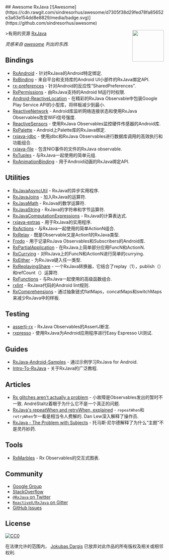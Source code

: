 <div class="github-widget" data-repo="eleventigers/awesome-rxjava"></div>
<script async src="https://pagead2.googlesyndication.com/pagead/js/adsbygoogle.js"></script><ins class="adsbygoogle" style="display:block" data-ad-client="ca-pub-6890694312814945" data-ad-slot="5473692530" data-ad-format="auto"  data-full-width-responsive="true"></ins><script>(adsbygoogle = window.adsbygoogle || []).push({});</script>
## Awesome RxJava [![Awesome](https://cdn.rawgit.com/sindresorhus/awesome/d7305f38d29fed78fa85652e3a63e154dd8e8829/media/badge.svg)](https://github.com/sindresorhus/awesome)

[<img src="http://reactivex.io/assets/Rx_Logo_S.png" align="right" width="100">](http://reactivex.io/)

&gt;有用的资源 [RxJava](https://github.com/ReactiveX/RxJava)

*灵感来自 [awesome](https://github.com/sindresorhus/awesome) 列出的东西.*

## Bindings

* [RxAndroid](https://github.com/ReactiveX/RxAndroid) - 针对RxJava的Android特定绑定.
* [RxBinding](https://github.com/JakeWharton/RxBinding) - 来自平台和支持库的Android UI小部件的RxJava绑定API.
* [rx-preferences](https://github.com/f2prateek/rx-preferences) - 针对Android的反应性“SharedPreferences”.
* [RxPermissions](https://github.com/tbruyelle/RxPermissions) - 由RxJava支持的Android M运行时权限.
* [Android-ReactiveLocation](https://github.com/mcharmas/Android-ReactiveLocation) - 在精彩的RxJava Observable中包装Google Play Service API的小型库，将样板减少到最小.
* [ReactiveNetwork](https://github.com/pwittchen/ReactiveNetwork) -  Android库监听网络连接状态和使用RxJava Observables改变WiFi信号强度.
* [ReactiveSensors](https://github.com/pwittchen/ReactiveSensors) - 使用RxJava Observables监控硬件传感器的Android库.
* [RxPalette](https://github.com/hzsweers/RxPalette) -  Android上Palette库的RxJava绑定.
* [rxjava-jdbc](https://github.com/davidmoten/rxjava-jdbc) - 使用jdbc和RxJava Observables进行数据库调用的高效执行和功能组合.
* [rxjava-file](https://github.com/davidmoten/rxjava-file) - 包含NIO事件的文件的RxJava observable.
* [RxTuples](https://github.com/pakoito/RxTuples) - 与RxJava一起使用的简单元组.
* [RxAnimationBinding](https://github.com/blipinsk/RxAnimationBinding) - 用于Android动画的RxJava绑定API.

## Utilities
* [RxJavaAsyncUtil](https://github.com/ReactiveX/RxJavaAsyncUtil) -  RxJava的异步实用程序.
* [RxJavaJoins](https://github.com/ReactiveX/RxJavaJoins) - 加入RxJava的运算符.
* [RxJavaMath](https://github.com/ReactiveX/RxJavaMath) -  RxJava的数学运算符.
* [RxJavaString](https://github.com/ReactiveX/RxJavaString) - 
RxJava的字符串和字节运算符.
* [RxJavaComputationExpressions](https://github.com/ReactiveX/RxJavaComputationExpressions) -  RxJava的计算表达式.
* [rxjava-extras](https://github.com/davidmoten/rxjava-extras) - 用于RxJava的实用程序.
* [RxActions](https://github.com/pakoito/RxActions) - 与RxJava一起使用的简单ActionN组合.
* [RxRelay](https://github.com/JakeWharton/RxRelay) - 既是Observable又是Action1的RxJava类型.
* [Frodo](https://github.com/android10/frodo) - 用于记录RxJava Observables和Subscribers的Android库.
* [RxPartialApplication](https://github.com/pakoito/RxPartialApplication) - 在RxJava上简单部分应用FuncN和ActionN.
* [RxCurrying](https://github.com/pakoito/RxCurrying) - 对RxJava上的FuncN和ActionN进行简单的currying.
* [RxEither](https://github.com/eleventigers/rxeither) - 为RxJava键入任一类型.
* [RxReplayingShare](https://github.com/JakeWharton/RxReplayingShare) - 一个RxJava转换器，它结合了replay（1），publish（）和refCount（）运算符.
* [RxFunctions](https://github.com/pakoito/RxFunctions) - 与RxJava一起使用的高级函数组合.
* [rxlint](https://bitbucket.org/littlerobots/rxlint) -  RxJava代码的Android lint规则.
* [RxComprehensions](https://github.com/pakoito/RxComprehensions) - 通过抽象链式flatMaps，concatMaps和switchMaps来减少RxJava中的样板.

## Testing
* [assertj-rx](https://github.com/ribot/assertj-rx) -  RxJava Observables的AssertJ断言.
* [rxpresso](https://github.com/novoda/rxpresso) - 使用RxJava为Android应用程序进行Easy Espresso UI测试.

## Guides

* [RxJava-Android-Samples](https://github.com/kaushikgopal/RxJava-Android-Samples) - 通过示例学习RxJava for Android.
* [Intro-To-RxJava](https://github.com/Froussios/Intro-To-RxJava) - 关于RxJava的广泛教程.

## Articles

* [Rx glitches aren't actually a problem](http://staltz.com/rx-glitches-arent-actually-a-problem.html)   - 小故障是Observables发出的暂时不一致.  AndréStaltz着眼于为什么它不是一个真正的问题.
* [RxJava's repeatWhen and retryWhen, explained](http://blog.danlew.net/2016/01/25/rxjavas-repeatwhen-and-retrywhen-explained/)   - `repeatWhen`和`retryWhen`乍一看是相当令人费解的.  Dan Lew深入解释了操作员.
* [RxJava - The Problem with Subjects](http://tomstechnicalblog.blogspot.co.uk/2016/03/rxjava-problem-with-subjects.html) - 托马斯·尼尔德解释了为什么“主题”不是灵丹妙药.

## Tools

* [RxMarbles](http://rxmarbles.com/) -  Rx Observables的交互式图表.

## Community

* [Google Group](http://groups.google.com/d/forum/rxjava)
* [StackOverflow](http://stackoverflow.com/search?q=rx-java)
* [`@RxJava` on Twitter](http://twitter.com/RxJava)
* [`ReactiveX/RxJava` on Gitter](https://gitter.im/ReactiveX/RxJava)
* [GitHub Issues](https://github.com/ReactiveX/RxJava/issues)

## License

[![CC0](https://i.creativecommons.org/p/zero/1.0/88x31.png)](https://creativecommons.org/publicdomain/zero/1.0/)

在法律允许的范围内， [Jokubas Dargis](http://jokubasdargis.net/) 已放弃对此作品的所有版权及相关或相邻权利.

